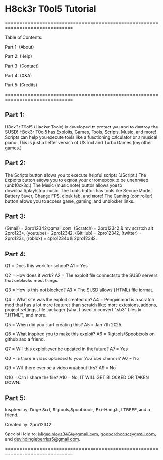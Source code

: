 # H8ck3r T0ol5 Tutorial 

==============================================================================

Table of Contents: 

Part 1: (About) 

Part 2: (Help) 

Part 3: (Contact) 

Part 4: (Q&A) 

Part 5: (Credits) 

============================================================================== 

## Part 1: 

H8ck3r T0ol5 (Hacker Tools) is developed to protect you and to destroy the SUSD! H8ck3r T0ol5 
has Exploits, Games, Tools, Scripts, Music, and more! Scripts can help you execute tools like a functioning calculator 
or a musical piano. This is just a better version of USTool and Turbo Games (my other games.) 

## Part 2: 

The Scripts button allows you to execute helpful scripts (JScript.) The Exploits button allows you to exploit your chromebook 
to be unenrolled (unb10ck3d.) The Music (music note) button allows you to download/play/stop music. The Tools button has tools 
like Secure Mode, Battery Saver, Change FPS, cloak tab, and more! The Gaming (controller) button allows you to access game, 
gaming, and unblocker links. 

## Part 3: 

(Gmail) = 2pro12342@gmail.com, 
(Scratch) = 2pro12342 & my scratch alt 2pro1234, 
(youtube) = 2pro12342, 
(GitHub) = 2pro12342, 
(twitter) = 2pro1234, 
(roblox) = 4pro1234o & 2pro12342. 

## Part 4: 

Q1 = Does this work for school? 
A1 = Yes 

Q2 = How does it work? 
A2 = The exploit file connects to the SUSD servers that unblocks most things. 

Q3 = How is this not blocked? 
A3 = The SUSD allows (.HTML) file format. 

Q4 = What site was the exploit created on? 
A4 = Penguinmod is a scratch mod that has a lot more features than scratch like; more extesions, addons, project settings, 
file packager (what I used to convert ".sb3" files to ".HTML"), and more. 

Q5 = When did you start creating this? 
A5 = Jan 7th 2025. 

Q6 = What Inspired you to make this exploit? 
A6 = Rigtools/Spoobtools on github and a friend. 

Q7 = Will this exploit ever be updated in the future? 
A7 = Yes 

Q8 = Is there a video uploaded to your YouTube channel? 
A8 = No 

Q9 = Will there ever be a video on/about this? 
A9 = No 

Q10 = Can I share the file? 
A10 = No, IT WILL GET BLOCKED OR TAKEN DOWN. 

## Part 5: 

Inspired by; Doge Surf, Rigtools/Spoobtools, Ext-Hang3r, LTBEEF, and a friend. 

Created by: 2pro12342. 

Special Help to: Miguelplays3434@gmail.com, goobercheese@gmail.com, and devindingleberries5@gmail.com. 

==============================================================================
